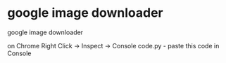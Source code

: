 # google image downloader
google image downloader

on Chrome
Right Click -> Inspect -> Console
code.py - paste this code in Console
